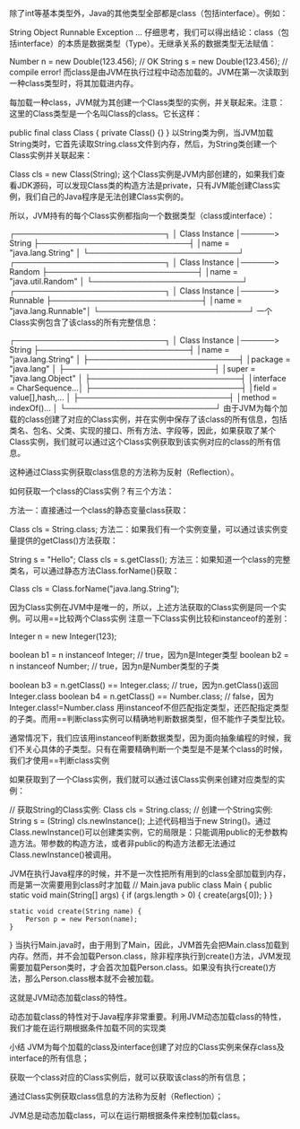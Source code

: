 除了int等基本类型外，Java的其他类型全部都是class（包括interface）。例如：

String
Object
Runnable
Exception
...
仔细思考，我们可以得出结论：class（包括interface）的本质是数据类型（Type）。无继承关系的数据类型无法赋值：

Number n = new Double(123.456); // OK
String s = new Double(123.456); // compile error!
而class是由JVM在执行过程中动态加载的。JVM在第一次读取到一种class类型时，将其加载进内存。

每加载一种class，JVM就为其创建一个Class类型的实例，并关联起来。注意：这里的Class类型是一个名叫Class的class。它长这样：

public final class Class {
    private Class() {}
}
以String类为例，当JVM加载String类时，它首先读取String.class文件到内存，然后，为String类创建一个Class实例并关联起来：

Class cls = new Class(String);
这个Class实例是JVM内部创建的，如果我们查看JDK源码，可以发现Class类的构造方法是private，只有JVM能创建Class实例，我们自己的Java程序是无法创建Class实例的。

所以，JVM持有的每个Class实例都指向一个数据类型（class或interface）：

┌───────────────────────────┐
│      Class Instance       │──────> String
├───────────────────────────┤
│name = "java.lang.String"  │
└───────────────────────────┘
┌───────────────────────────┐
│      Class Instance       │──────> Random
├───────────────────────────┤
│name = "java.util.Random"  │
└───────────────────────────┘
┌───────────────────────────┐
│      Class Instance       │──────> Runnable
├───────────────────────────┤
│name = "java.lang.Runnable"│
└───────────────────────────┘
一个Class实例包含了该class的所有完整信息：

┌───────────────────────────┐
│      Class Instance       │──────> String
├───────────────────────────┤
│name = "java.lang.String"  │
├───────────────────────────┤
│package = "java.lang"      │
├───────────────────────────┤
│super = "java.lang.Object" │
├───────────────────────────┤
│interface = CharSequence...│
├───────────────────────────┤
│field = value[],hash,...   │
├───────────────────────────┤
│method = indexOf()...      │
└───────────────────────────┘
由于JVM为每个加载的class创建了对应的Class实例，并在实例中保存了该class的所有信息，包括类名、包名、父类、实现的接口、所有方法、字段等，因此，如果获取了某个Class实例，我们就可以通过这个Class实例获取到该实例对应的class的所有信息。

这种通过Class实例获取class信息的方法称为反射（Reflection）。



如何获取一个class的Class实例？有三个方法：

方法一：直接通过一个class的静态变量class获取：

Class cls = String.class;
方法二：如果我们有一个实例变量，可以通过该实例变量提供的getClass()方法获取：

String s = "Hello";
Class cls = s.getClass();
方法三：如果知道一个class的完整类名，可以通过静态方法Class.forName()获取：

Class cls = Class.forName("java.lang.String");

因为Class实例在JVM中是唯一的，所以，上述方法获取的Class实例是同一个实例。可以用==比较两个Class实例
注意一下Class实例比较和instanceof的差别：

Integer n = new Integer(123);

boolean b1 = n instanceof Integer; // true，因为n是Integer类型
boolean b2 = n instanceof Number; // true，因为n是Number类型的子类

boolean b3 = n.getClass() == Integer.class; // true，因为n.getClass()返回Integer.class
boolean b4 = n.getClass() == Number.class; // false，因为Integer.class!=Number.class
用instanceof不但匹配指定类型，还匹配指定类型的子类。而用==判断class实例可以精确地判断数据类型，但不能作子类型比较。

通常情况下，我们应该用instanceof判断数据类型，因为面向抽象编程的时候，我们不关心具体的子类型。只有在需要精确判断一个类型是不是某个class的时候，我们才使用==判断class实例

如果获取到了一个Class实例，我们就可以通过该Class实例来创建对应类型的实例：

// 获取String的Class实例:
Class cls = String.class;
// 创建一个String实例:
String s = (String) cls.newInstance();
上述代码相当于new String()。通过Class.newInstance()可以创建类实例，它的局限是：只能调用public的无参数构造方法。带参数的构造方法，或者非public的构造方法都无法通过Class.newInstance()被调用。


JVM在执行Java程序的时候，并不是一次性把所有用到的class全部加载到内存，而是第一次需要用到class时才加载
// Main.java
public class Main {
    public static void main(String[] args) {
        if (args.length > 0) {
            create(args[0]);
        }
    }

    static void create(String name) {
        Person p = new Person(name);
    }
}
当执行Main.java时，由于用到了Main，因此，JVM首先会把Main.class加载到内存。然而，并不会加载Person.class，除非程序执行到create()方法，JVM发现需要加载Person类时，才会首次加载Person.class。如果没有执行create()方法，那么Person.class根本就不会被加载。

这就是JVM动态加载class的特性。

动态加载class的特性对于Java程序非常重要。利用JVM动态加载class的特性，我们才能在运行期根据条件加载不同的实现类

小结
JVM为每个加载的class及interface创建了对应的Class实例来保存class及interface的所有信息；

获取一个class对应的Class实例后，就可以获取该class的所有信息；

通过Class实例获取class信息的方法称为反射（Reflection）；

JVM总是动态加载class，可以在运行期根据条件来控制加载class。
